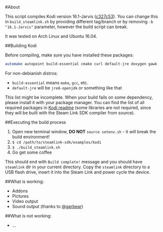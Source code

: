 
#About

This script compiles Kodi version 16.1-Jarvis ([c327c53](https://github.com/xbmc/xbmc/commit/c327c53ac5346f71219e8353fe046e43e4d4a827)).
You can change this in `build_steamlink.sh` by providing different tag/branch or by removing `-b "16.1-Jarvis"` parameter,
however the build script can break.

It was tested on Arch Linux and Ubuntu 16.04.

##Building Kodi

Before compiling, make sure you have installed these packages:
```Bash
automake autopoint build-essential cmake curl default-jre doxygen gawk git gperf libcurl4-openssl-dev libtool swig unzip zip zlib1g-dev wget pkg-config
```
For non-debianish distros:
- `build-essential` means `make`, `gcc`, etc.
- `default-jre` will be `jre8-openjdk` or something like that

This list might be incomplete. When your build fails on some dependency,
please install it with your package manager. You can find the list of all required
packages in [Kodi readme](https://github.com/xbmc/xbmc/blob/master/docs/README.linux#L46)
(some libraries are not required, since they will be built with the Steam Link SDK compiler from source).

##Executing the build process

1. Open new terminal window, **DO NOT** `source setenv.sh` - it will break the build environment!
2. `$ cd /path/to/steamlink-sdk/examples/kodi`
3. `$ ./build_steamlink.sh`
4. Go get some coffee

This should end with `Build complete!` message and you should have `steamlink` dir in your current directory.
Copy the `steamlink` directory to a USB flash drive, insert it into the Steam Link and
power cycle the device.

##What is working:
- Addons
- Pictures
- Video output
- Sound output (thanks to [@garbear](https://github.com/garbear/))

##What is not working:
- ...
